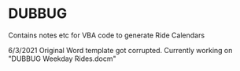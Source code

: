 # DUBBUG
Contains notes etc for VBA code to generate Ride Calendars

6/3/2021 Original Word template got corrupted. Currently working on "DUBBUG Weekday Rides.docm"

